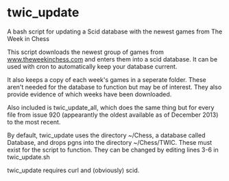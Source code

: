 twic_update
===========

A bash script for updating a Scid database with the newest games from The Week in Chess


This script downloads the newest group of games from www.theweekinchess.com and enters them into a scid database. It can be used with cron to automatically keep your database current. 

It also keeps a copy of each week's games in a seperate folder. These aren't needed for the database to function but may be of interest. They also provide evidence of which weeks have been downloaded.
 
Also included is twic_update_all, which does the same thing but for every file from issue 920 (appearantly the oldest available as of December 2013) to the most recent.  

By default, twic_update uses the directory ~/Chess, a database called Database, and drops pgns into the directory ~/Chess/TWIC. These must exist for the script to function. They can be changed by editing lines 3-6 in twic_update.sh

twic_update requires curl and (obviously) scid.

